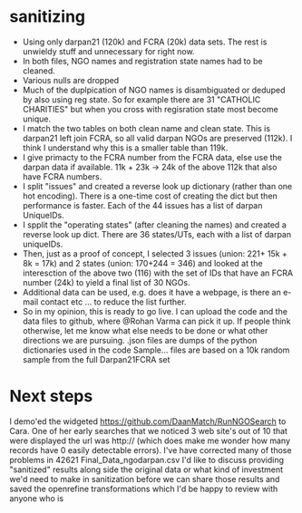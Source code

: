 # sanitizing

* Using only darpan21 (120k) and FCRA  (20k) data sets. The rest is unwieldy stuff and unnecessary for right now.
* In both files, NGO names and registration state names had to be cleaned.
* Various nulls are dropped
* Much of the duplpication of NGO names is disambiguated or deduped by also using reg state. So for example there are 31 "CATHOLIC CHARITIES" but when you cross with regisration state most become unique.
* I match the two tables on both clean name and clean state. This is darpan21 left join FCRA, so all valid darpan NGOs are preserved (112k). I think I understand why this is a smaller table than 119k.
* I give primacty to the FCRA number from the FCRA data, else use the darpan data if available. 11k + 23k -> 24k of the above 112k that also have FCRA numbers.
* I split "issues" and created a reverse look up dictionary (rather than one hot encoding). There is a one-time cost of creating the dict but then performance is faster. Each of the 44 issues has a list of darpan UniqueIDs.
* I spplit the "operating states" (after cleaning the names) and created a reverse look up dict. There are 36 states/UTs, each with a list of darpan uniqueIDs.
* Then, just as a proof of concept, I selected 3 issues (union: 221+ 15k + 8k = 17k) and 2 states (union: 170+244 = 346) and looked at the interesction of the above two (116) with the set of IDs that have an FCRA number (24k) to yield a final list of 30 NGOs.
* Additional data can be used, e.g.  does it have a webpage, is there an e-mail contact etc ... to reduce the list further.
* So in my opinion, this is ready to go live. I can upload the code and the data files to github, where @Rohan Varma can pick it up. If people think otherwise, let me know what else needs to be done or what other directions we are pursuing.
.json files are dumps of the python dictionaries used in the code
Sample... files are based on a 10k random sample from the full Darpan21FCRA set

# Next steps

I demo'ed the widgeted https://github.com/DaanMatch/RunNGOSearch to Cara.   One of her early searches that  we noticed 3 web site's out of 10 that were displayed the url was http:// (which does make me wonder how many records have 0 easily detectable errors).  I've have corrected many of those problems in 42621 Final_Data_ngodarpan.csv  I'd like to discuss providing "sanitized" results along side the original data or what kind of investment we'd need to make in sanitization before we can share those results and saved the openrefine transformations which I'd be happy to review with anyone who is
